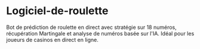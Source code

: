 # Logiciel-de-roulette
Bot de prédiction de roulette en direct avec stratégie sur 18 numéros, récupération Martingale et analyse de numéros basée sur l'IA. Idéal pour les joueurs de casinos en direct en ligne.
